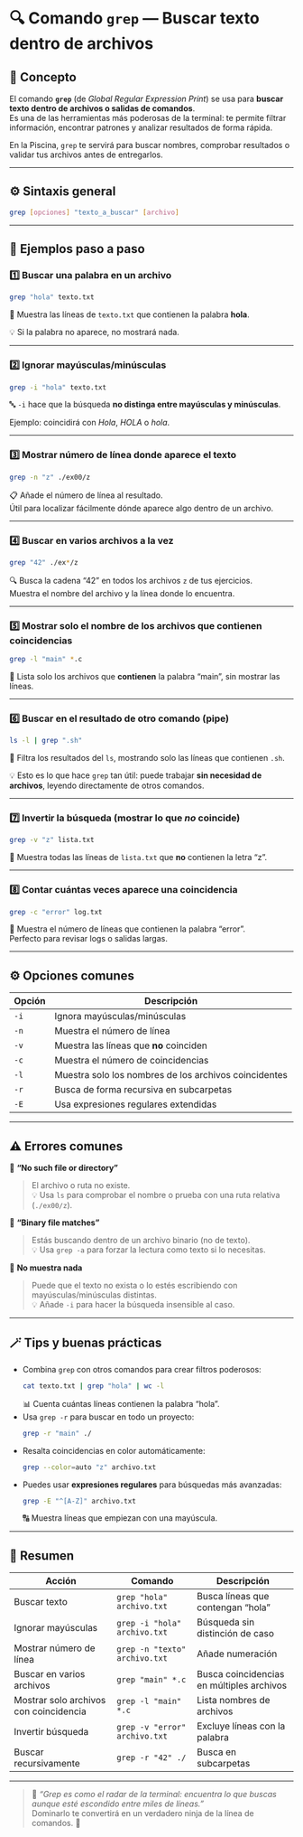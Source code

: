 # 🔍 Comando `grep` — Buscar texto dentro de archivos

## 🧠 Concepto
El comando **`grep`** (de *Global Regular Expression Print*) se usa para **buscar texto dentro de archivos o salidas de comandos**.  
Es una de las herramientas más poderosas de la terminal: te permite filtrar información, encontrar patrones y analizar resultados de forma rápida.

En la Piscina, `grep` te servirá para buscar nombres, comprobar resultados o validar tus archivos antes de entregarlos.

---

## ⚙️ Sintaxis general

```bash
grep [opciones] "texto_a_buscar" [archivo]
```

---

## 📘 Ejemplos paso a paso

### 1️⃣ Buscar una palabra en un archivo
```bash
grep "hola" texto.txt
```
🔎 Muestra las líneas de `texto.txt` que contienen la palabra **hola**.

💡 Si la palabra no aparece, no mostrará nada.

---

### 2️⃣ Ignorar mayúsculas/minúsculas
```bash
grep -i "hola" texto.txt
```
🔤 `-i` hace que la búsqueda **no distinga entre mayúsculas y minúsculas**.

Ejemplo: coincidirá con *Hola*, *HOLA* o *hola*.

---

### 3️⃣ Mostrar número de línea donde aparece el texto
```bash
grep -n "z" ./ex00/z
```
📋 Añade el número de línea al resultado.  
Útil para localizar fácilmente dónde aparece algo dentro de un archivo.

---

### 4️⃣ Buscar en varios archivos a la vez
```bash
grep "42" ./ex*/z
```
🔍 Busca la cadena “42” en todos los archivos `z` de tus ejercicios.  
Muestra el nombre del archivo y la línea donde lo encuentra.

---

### 5️⃣ Mostrar solo el nombre de los archivos que contienen coincidencias
```bash
grep -l "main" *.c
```
📂 Lista solo los archivos que **contienen** la palabra “main”, sin mostrar las líneas.

---

### 6️⃣ Buscar en el resultado de otro comando (pipe)
```bash
ls -l | grep ".sh"
```
🧩 Filtra los resultados del `ls`, mostrando solo las líneas que contienen `.sh`.

💡 Esto es lo que hace `grep` tan útil: puede trabajar **sin necesidad de archivos**, leyendo directamente de otros comandos.

---

### 7️⃣ Invertir la búsqueda (mostrar lo que *no* coincide)
```bash
grep -v "z" lista.txt
```
🚫 Muestra todas las líneas de `lista.txt` que **no** contienen la letra “z”.

---

### 8️⃣ Contar cuántas veces aparece una coincidencia
```bash
grep -c "error" log.txt
```
🔢 Muestra el número de líneas que contienen la palabra “error”.  
Perfecto para revisar logs o salidas largas.

---

## ⚙️ Opciones comunes

| Opción | Descripción |
|--------|--------------|
| `-i` | Ignora mayúsculas/minúsculas |
| `-n` | Muestra el número de línea |
| `-v` | Muestra las líneas que **no** coinciden |
| `-c` | Muestra el número de coincidencias |
| `-l` | Muestra solo los nombres de los archivos coincidentes |
| `-r` | Busca de forma recursiva en subcarpetas |
| `-E` | Usa expresiones regulares extendidas |

---

## ⚠️ Errores comunes

🚫 **“No such file or directory”**  
> El archivo o ruta no existe.  
💡 Usa `ls` para comprobar el nombre o prueba con una ruta relativa (`./ex00/z`).

🚫 **“Binary file matches”**  
> Estás buscando dentro de un archivo binario (no de texto).  
💡 Usa `grep -a` para forzar la lectura como texto si lo necesitas.

🚫 **No muestra nada**  
> Puede que el texto no exista o lo estés escribiendo con mayúsculas/minúsculas distintas.  
💡 Añade `-i` para hacer la búsqueda insensible al caso.

---

## 🪄 Tips y buenas prácticas

- Combina `grep` con otros comandos para crear filtros poderosos:
  ```bash
  cat texto.txt | grep "hola" | wc -l
  ```
  📊 Cuenta cuántas líneas contienen la palabra “hola”.
- Usa `grep -r` para buscar en todo un proyecto:
  ```bash
  grep -r "main" ./
  ```
- Resalta coincidencias en color automáticamente:
  ```bash
  grep --color=auto "z" archivo.txt
  ```
- Puedes usar **expresiones regulares** para búsquedas más avanzadas:
  ```bash
  grep -E "^[A-Z]" archivo.txt
  ```
  🔠 Muestra líneas que empiezan con una mayúscula.

---

## 🎯 Resumen

| Acción | Comando | Descripción |
|--------|----------|-------------|
| Buscar texto | `grep "hola" archivo.txt` | Busca líneas que contengan “hola” |
| Ignorar mayúsculas | `grep -i "hola" archivo.txt` | Búsqueda sin distinción de caso |
| Mostrar número de línea | `grep -n "texto" archivo.txt` | Añade numeración |
| Buscar en varios archivos | `grep "main" *.c` | Busca coincidencias en múltiples archivos |
| Mostrar solo archivos con coincidencia | `grep -l "main" *.c` | Lista nombres de archivos |
| Invertir búsqueda | `grep -v "error" archivo.txt` | Excluye líneas con la palabra |
| Buscar recursivamente | `grep -r "42" ./` | Busca en subcarpetas |

---

> 💬 *“Grep es como el radar de la terminal: encuentra lo que buscas aunque esté escondido entre miles de líneas.”*  
> Dominarlo te convertirá en un verdadero ninja de la línea de comandos. 🥷
